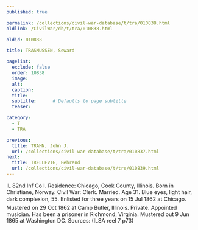 ```yaml
---
published: true

permalink: /collections/civil-war-database/t/tra/010838.html
oldlink: /CivilWar/db/t/tra/010838.html

oldid: 010838

title: TRASMUSSEN, Seward

pagelist:
  exclude: false
  order: 10838
  image: 
  alt:
  caption:
  title:
  subtitle:      # Defaults to page subtitle
  teaser:

category: 
  - T 
  - TRA

previous:
  title: TRAHN, John J.
  url: /collections/civil-war-database/t/tra/010837.html  
next:
  title: TRELLEVIG, Behrend
  url: /collections/civil-war-database/t/tre/010839.html   
---
```

IL 82nd Inf Co I. Residence: Chicago, Cook County, Illinois. Born in Christiane, Norway. Civil War: Clerk. Married. Age 31. Blue eyes, light hair, dark complexion, 5&#146;5&#148;. Enlisted for three years on 15 Jul 1862 at Chicago. Mustered on 29 Oct 1862 at Camp Butler, Illinois. Private. Appointed musician. Has been a prisoner in Richmond, Virginia. Mustered out 9 Jun 1865 at Washington DC. Sources: (ILSA reel 7 p73)